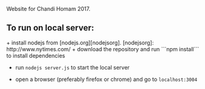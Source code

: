 Website for Chandi Homam 2017.

<h2>To run on local server:</h2>
+ install nodejs from 
[nodejs.org][nodejsorg].
[nodejsorg]: http://www.nytimes.com/
+ download the repository and run ```npm install``` to install dependencies

+ run ```nodejs server.js``` to start the local server

+ open a browser (preferably firefox or chrome) and go to ```localhost:3004```
